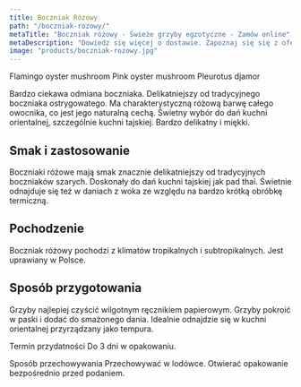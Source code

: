 ```yaml
---
title: Boczniak Rózowy
path: "/boczniak-rozowy/"
metaTitle: "Boczniak różowy - Świeże grzyby egzotyczne - Zamów online"
metaDescription: "Dowiedz się więcej o dostawie. Zapoznaj się się z ofertą Chef Mushrooms i zamów boczniaka różowego."
image: "products/boczniak-rozowy.jpg"
---
```


Flamingo oyster mushroom
Pink oyster mushroom
Pleurotus djamor

Bardzo ciekawa odmiana boczniaka. Delikatniejszy od tradycyjnego boczniaka ostrygowatego. Ma charakterystyczną różową barwę całego owocnika, co jest jego naturalną cechą. Świetny wybór do dań kuchni orientalnej, szczególnie kuchni tajskiej. Bardzo delikatny i miękki.

## Smak i zastosowanie
Boczniaki różowe mają smak znacznie delikatniejszy od tradycyjnych boczniaków szarych. Doskonały do dań kuchni tajskiej jak pad thai. Świetnie odnajduje się też w daniach z woka ze względu na bardzo krótką obróbkę termiczną.

## Pochodzenie
Boczniak różowy pochodzi z klimatów tropikalnych i subtropikalnych. Jest uprawiany w Polsce.

## Sposób przygotowania
Grzyby najlepiej czyścić wilgotnym ręcznikiem papierowym. Grzyby pokroić w paski i dodać do smażonego dania. Idealnie odnajdzie się w kuchni orientalnej przyrządzany jako tempura.

Termin przydatności
Do 3 dni w opakowaniu.

Sposób przechowywania
Przechowywać w lodówce. Otwierać opakowanie bezpośrednio przed podaniem.
